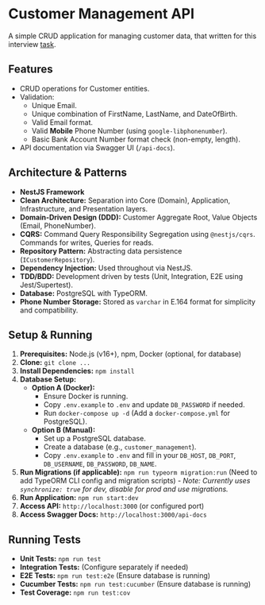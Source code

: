 # Customer Management API

A simple CRUD application for managing customer data, that written for this interview [task](task.md).

## Features

- CRUD operations for Customer entities.
- Validation:
  - Unique Email.
  - Unique combination of FirstName, LastName, and DateOfBirth.
  - Valid Email format.
  - Valid **Mobile** Phone Number (using `google-libphonenumber`).
  - Basic Bank Account Number format check (non-empty, length).
- API documentation via Swagger UI (`/api-docs`).

## Architecture & Patterns

- **NestJS Framework**
- **Clean Architecture:** Separation into Core (Domain), Application, Infrastructure, and Presentation layers.
- **Domain-Driven Design (DDD):** Customer Aggregate Root, Value Objects (Email, PhoneNumber).
- **CQRS:** Command Query Responsibility Segregation using `@nestjs/cqrs`. Commands for writes, Queries for reads.
- **Repository Pattern:** Abstracting data persistence (`ICustomerRepository`).
- **Dependency Injection:** Used throughout via NestJS.
- **TDD/BDD:** Development driven by tests (Unit, Integration, E2E using Jest/Supertest).
- **Database:** PostgreSQL with TypeORM.
- **Phone Number Storage:** Stored as `varchar` in E.164 format for simplicity and compatibility.

## Setup & Running

1.  **Prerequisites:** Node.js (v16+), npm, Docker (optional, for database)
2.  **Clone:** `git clone ...`
3.  **Install Dependencies:** `npm install`
4.  **Database Setup:**
    - **Option A (Docker):**
      - Ensure Docker is running.
      - Copy `.env.example` to `.env` and update `DB_PASSWORD` if needed.
      - Run `docker-compose up -d` (Add a `docker-compose.yml` for PostgreSQL).
    - **Option B (Manual):**
      - Set up a PostgreSQL database.
      - Create a database (e.g., `customer_management`).
      - Copy `.env.example` to `.env` and fill in your `DB_HOST`, `DB_PORT`, `DB_USERNAME`, `DB_PASSWORD`, `DB_NAME`.
5.  **Run Migrations (if applicable):** `npm run typeorm migration:run` (Need to add TypeORM CLI config and migration scripts) - _Note: Currently uses `synchronize: true` for dev, disable for prod and use migrations._
6.  **Run Application:** `npm run start:dev`
7.  **Access API:** `http://localhost:3000` (or configured port)
8.  **Access Swagger Docs:** `http://localhost:3000/api-docs`

## Running Tests

- **Unit Tests:** `npm run test`
- **Integration Tests:** (Configure separately if needed)
- **E2E Tests:** `npm run test:e2e` (Ensure database is running)
- **Cucumber Tests:** `npm run test:cucumber` (Ensure database is running)
- **Test Coverage:** `npm run test:cov`
